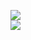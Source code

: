 [![](https://img.shields.io/badge/Made%20With-Github%20Spray-lightgrey.svg?style=for-the-badge&logo=github)](https://github.com/Annihil/github-spray#27033)  
[![](https://i.imgur.com/2DrTn0Z.gif)](https://github.com/Annihil/github-spray)